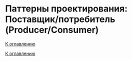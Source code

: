 # Паттерны проектирования: Поставщик/потребитель (Producer/Consumer)

<!--

-->

[К оглавлению](../README.md)



[К оглавлению](../README.md)
